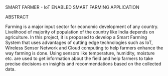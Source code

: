 SMART FARMER - IoT ENABLED SMART FARMING APPLICATION

ABSTRACT 

Farming is a major input sector for economic development of any
country. Livelihood of majority of population of the country like India depends
on agriculture. In this project, it is proposed to develop a Smart Farming System
that uses advantages of cutting edge technologies such as IoT, Wireless Sensor
Network and Cloud computing to help farmers enhance the way farming is
done. Using sensors like temperature, humidity, moisture etc. are used to get
information about the field and help farmers to take precise decisions on
insights and recommendations based on the collected data.                                              

